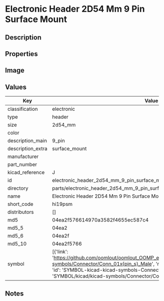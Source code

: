 # Electronic Header 2D54 Mm 9 Pin Surface Mount

## Description

## Properties


## Image


## Values

| Key | Value |
| --- | --- |
| classification | electronic |
| type | header |
| size | 2d54_mm |
| color |  |
| description_main | 9_pin |
| description_extra | surface_mount |
| manufacturer |  |
| part_number |  |
| kicad_reference | J |
| id | electronic_header_2d54_mm_9_pin_surface_mount |
| directory | parts/electronic_header_2d54_mm_9_pin_surface_mount |
| name | Electronic Header 2D54 Mm 9 Pin Surface Mount |
| short_code | hi19psm |
| distributors | [] |
| md5 | 04ea2f576614970a3582f4655ec587c4 |
| md5_5 | 04ea2 |
| md5_6 | 04ea2f |
| md5_10 | 04ea2f5766 |
| symbol | [{'link': 'https://github.com/oomlout/oomlout_OOMP_eda_V2/tree/main/SYMBOL/kicad/kicad-symbols/Connector/Conn_01x{pin_s}_Male', 'name': 'Connector : Conn_01x09_Male', 'id': 'SYMBOL-kicad-kicad-symbols-Connector-Conn_01x09_Male', 'directory': 'SYMBOL/kicad/kicad-symbols/Connector/Conn_01x09_Male/'}] |

## Notes


